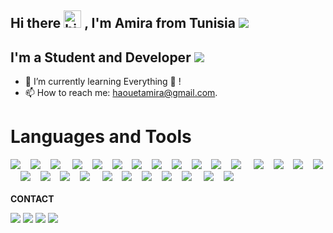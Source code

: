 ## Hi there <img src="https://user-images.githubusercontent.com/1303154/88677602-1635ba80-d120-11ea-84d8-d263ba5fc3c0.gif" width="28px" alt="hi"> , I'm Amira from Tunisia <img src="https://img.icons8.com/color/20/000000/tunisia.png"/>


## I'm a Student and Developer  <img src="https://img.icons8.com/color-glass/30/000000/developer.png"/>

- 🌱 I’m currently learning Everything 🤣 !
- 📫 How to reach me: haouetamira@gmail.com.

# Languages and Tools 

<div>
  <img src="https://img.icons8.com/color-glass/48/4a90e2/github.png"/>&nbsp; &nbsp;
  <img src="https://img.icons8.com/color/48/000000/git.png"/>&nbsp; &nbsp;
  <img src="https://img.icons8.com/color/48/000000/docker.png"/> &nbsp; &nbsp;
  <img src="https://img.icons8.com/fluency/48/000000/android-studio--v3.png"/>&nbsp; &nbsp;
  <img src="https://img.icons8.com/color/48/000000/android-studio--v2.png"/>&nbsp; &nbsp;
  <img src="https://img.icons8.com/color/48/000000/visual-studio-code-2019.png"/>&nbsp; &nbsp;
  <img src="https://img.icons8.com/officexs/48/000000/java-eclipse.png"/>&nbsp; &nbsp;
  <img src="https://img.icons8.com/color/48/000000/java-coffee-cup-logo--v1.png"/>&nbsp; &nbsp;
  <img src="https://img.icons8.com/color/48/000000/symfony.png"/>&nbsp; &nbsp;
  <img src="https://img.icons8.com/dusk/48/000000/php-logo.png"/>&nbsp; &nbsp;
  <img src="https://img.icons8.com/color/48/4a90e2/spring-logo.png"/>&nbsp; &nbsp;
  <img src="https://img.icons8.com/color/48/000000/flutter.png"/> &nbsp; &nbsp;
  <img src="https://img.icons8.com/color/48/000000/dart.png"/>&nbsp; &nbsp;
  <img src="https://img.icons8.com/color/48/000000/html-5.png"/>&nbsp; &nbsp;
  <img src="https://img.icons8.com/color/48/000000/css3.png"/>&nbsp; &nbsp;
  <img src="https://img.icons8.com/color/48/4a90e2/javascript--v2.png"/>&nbsp; &nbsp;
  <img src="https://img.icons8.com/color/48/4a90e2/react-native.png"/>&nbsp; &nbsp;
  <img src="https://img.icons8.com/color/48/000000/angularjs.png"/>&nbsp; &nbsp;
  <img src="https://img.icons8.com/color/48/000000/python--v2.png"/>&nbsp; &nbsp;
  <img src="https://img.icons8.com/color/48/000000/c-programming.png"/> &nbsp; &nbsp;
  <img src="https://img.icons8.com/color/48/000000/firebase.png"/>&nbsp; &nbsp;
  <img src="https://img.icons8.com/nolan/48/json.png"/>&nbsp; &nbsp;
  <img src="https://img.icons8.com/color/48/000000/mongodb.png"/>&nbsp; &nbsp;
  <img src="https://img.icons8.com/fluency/48/000000/mysql-logo.png"/>&nbsp; &nbsp;
  <img src="https://img.icons8.com/color/48/000000/adobe-illustrator--v2.png"/> &nbsp; &nbsp;
  <img src="https://img.icons8.com/fluency/48/000000/android-os.png"/>&nbsp; &nbsp;
  <img src="https://img.icons8.com/color/50/000000/wordpress.png"/>&nbsp; &nbsp;
</div>
 
<br>
 <b>  CONTACT </b> 
  <br> 
  
[<img src="https://img.icons8.com/color/30/4a90e2/linkedin.png"/>][linkedin]
[<img src="https://img.icons8.com/fluency/30/4a90e2/twitter.png"/>][twitter]
[<img src="https://img.icons8.com/ios-filled/30/4a90e2/facebook-circled.png"/>][facebook]
[<img src="https://img.icons8.com/fluency/30/4a90e2/instagram-new.png"/>][instagram]


[twitter]: https://twitter.com/AmiraHaouet
[facebook]: https://www.facebook.com/htamira/
[instagram]: https://www.instagram.com/amirahaouet/
[linkedin]: https://www.linkedin.com/in/amira-haouet/


